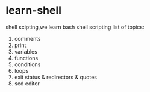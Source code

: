 # learn-shell
shell scipting,we learn bash shell scripting
list of topics:

1. comments
2. print
3. variables
4. functions
5. conditions
6. loops
7. exit status & redirectors & quotes
8. sed editor